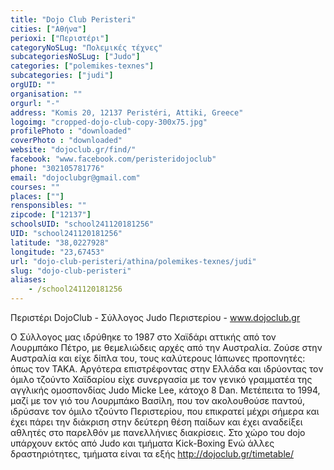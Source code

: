 ```yaml
---
title: "Dojo Club Peristeri"
cities: ["Αθήνα"]
perioxi: ["Περιστέρι"]
categoryNoSLug: "Πολεμικές τέχνες"
subcategoriesNoSLug: ["Judo"]
categories: ["polemikes-texnes"]
subcategories: ["judi"]
orgUID: ""
organisation: ""
orgurl: "-"
address: "Komis 20, 12137 Peristéri, Attiki, Greece"
logoimg: "cropped-dojo-club-copy-300x75.jpg"
profilePhoto : "downloaded"
coverPhoto : "downloaded"
website: "dojoclub.gr/find/"
facebook: "www.facebook.com/peristeridojoclub"
phone: "302105781776"
email: "dojoclubgr@gmail.com"
courses: ""
places: [""]
rensponsibles: ""
zipcode: ["12137"]
schoolsUID: "school241120181256"
UID: "school241120181256"
latitude: "38,0227928"
longitude: "23,67453"
url: "dojo-club-peristeri/athina/polemikes-texnes/judi"
slug: "dojo-club-peristeri"
aliases:
    - /school241120181256
---
```



Περιστέρι DojoClub - Σύλλογος Judo Περιστερίου - www.dojoclub.gr

Ο Σύλλογος μας ιδρύθηκε το 1987 στο Χαϊδάρι αττικής από τον Λουρμπάκο Πέτρο, με θεμελιώδεις αρχές από την Αυστραλία. Ζούσε στην Αυστραλία και είχε δίπλα του, τους καλύτερους Ιάπωνες προπονητές: όπως τον ΤΑΚΑ. Αργότερα επιστρέφοντας στην Ελλάδα και ιδρύοντας τον όμιλο τζούντο Χαϊδαρίου είχε συνεργασία με τον γενικό γραμματέα της αγγλικής ομοσπονδίας Judo Μicke Lee, κάτοχο 8 Dan. Μετέπειτα το 1994, μαζί με τον γιό του Λουρμπάκο Βασίλη, που τον ακολουθούσε παντού, ιδρύσανε τον όμιλο τζούντο Περιστερίου, που επικρατεί μέχρι σήμερα και έχει πάρει την διάκριση στην δεύτερη θέση παίδων και έχει αναδείξει αθλητές στο παρελθόν με πανελλήνιες διακρίσεις. Στο χώρο του dojo υπάρχουν εκτός από Judo και τμήματα Kick-Boxing Ενώ άλλες δραστηριότητες, τμήματα είναι τα εξής http://dojoclub.gr/timetable/